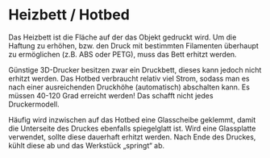 # Heizbett / Hotbed

Das Heizbett ist die Fläche auf der das Objekt gedruckt wird. Um die Haftung zu erhöhen, bzw. den Druck mit bestimmten Filamenten überhaupt zu ermöglichen (z.B. ABS oder PETG), muss das Bett erhitzt werden.

Günstige 3D-Drucker besitzen zwar ein Druckbett, dieses kann jedoch nicht erhitzt werden. Das Hotbed verbraucht relativ viel Strom, sodass man es nach einer ausreichenden Druckhöhe (automatisch) abschalten kann. Es müssen 40-120 Grad erreicht werden! Das schafft nicht jedes Druckermodell.

Häufig wird inzwischen auf das Hotbed eine Glasscheibe geklemmt, damit die Unterseite des Druckes ebenfalls spiegelglatt ist. Wird eine Glassplatte verwendet, sollte diese dauerhaft erhitzt werden. Nach Ende des Druckes, kühlt diese ab und das Werkstück „springt“ ab.
